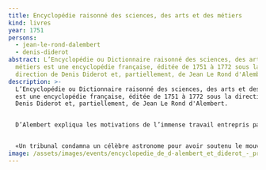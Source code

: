 ```yaml
---
title: Encyclopédie raisonné des sciences, des arts et des métiers
kind: livres
year: 1751
persons:
  - jean-le-rond-dalembert
  - denis-diderot
abstract: L’Encyclopédie ou Dictionnaire raisonné des sciences, des arts et des
  métiers est une encyclopédie française, éditée de 1751 à 1772 sous la
  direction de Denis Diderot et, partiellement, de Jean Le Rond d'Alembert.
description: >-
  L’Encyclopédie ou Dictionnaire raisonné des sciences, des arts et des métiers
  est une encyclopédie française, éditée de 1751 à 1772 sous la direction de
  Denis Diderot et, partiellement, de Jean Le Rond d'Alembert. 


  D’Alembert expliqua les motivations de l’immense travail entrepris par l’équipe des encyclopédistes. Il critiqua sévèrement les abus de l’autorité spirituelle dans la condamnation de Galilée par l’Inquisition en 1633 en ces termes :


  «Un tribunal condamna un célèbre astronome pour avoir soutenu le mouvement de la Terre, et le déclara hérétique. C’est ainsi que l’abus de l’autorité spirituelle réunie à la temporelle forçait la raison au silence; et peu s’en fallut qu’on ne défendit au genre humain de penser.»
image: /assets/images/events/encyclopedie_de_d-alembert_et_diderot_-_premiere_page_-_enc_1-na5.jpg
---
```


